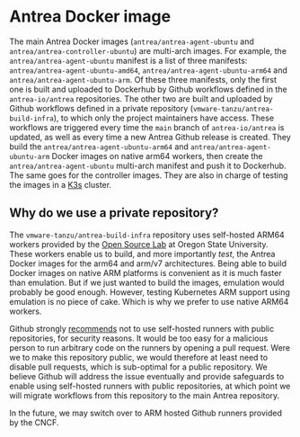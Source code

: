 # Antrea Docker image

The main Antrea Docker images (`antrea/antrea-agent-ubuntu` and
`antrea/antrea-controller-ubuntu`) are multi-arch images. For example, the
`antrea/antrea-agent-ubuntu` manifest is a list of three manifests:
`antrea/antrea-agent-ubuntu-amd64`, `antrea/antrea-agent-ubuntu-arm64` and
`antrea/antrea-agent-ubuntu-arm`. Of these three manifests, only the first one
is built and uploaded to Dockerhub by Github workflows defined in the
`antrea-io/antrea` repositories. The other two are built and uploaded by Github
workflows defined in a private repository (`vmware-tanzu/antrea-build-infra`),
to which only the project maintainers have access. These workflows are triggered
every time the `main` branch of `antrea-io/antrea` is updated, as well as every
time a new Antrea Github release is created. They build the
`antrea/antrea-agent-ubuntu-arm64` and `antrea/antrea-agent-ubuntu-arm` Docker
images on native arm64 workers, then create the `antrea/antrea-agent-ubuntu`
multi-arch manifest and push it to Dockerhub. The same goes for the controller
images. They are also in charge of testing the images in a
[K3s](https://github.com/k3s-io/k3s) cluster.

## Why do we use a private repository?

The `vmware-tanzu/antrea-build-infra` repository uses self-hosted ARM64 workers
provided by the [Open Source Lab](https://osuosl.org/services/aarch64/) at
Oregon State University. These workers enable us to build, and more importantly
*test*, the Antrea Docker images for the arm64 and arm/v7 architectures. Being
able to build Docker images on native ARM platforms is convenient as it is much
faster than emulation. But if we just wanted to build the images, emulation
would probably be good enough. However, testing Kubernetes ARM support using
emulation is no piece of cake. Which is why we prefer to use native ARM64
workers.

Github strongly
[recommends](https://docs.github.com/en/actions/hosting-your-own-runners/about-self-hosted-runners#self-hosted-runner-security-with-public-repositories)
not to use self-hosted runners with public repositories, for security
reasons. It would be too easy for a malicious person to run arbitrary code on
the runners by opening a pull request. Were we to make this repository public,
we would therefore at least need to disable pull requests, which is sub-optimal
for a public repository. We believe Github will address the issue eventually and
provide safeguards to enable using self-hosted runners with public
repositories, at which point we will migrate workflows from this repository to
the main Antrea repository.

In the future, we may switch over to ARM hosted Github runners provided by the
CNCF.
